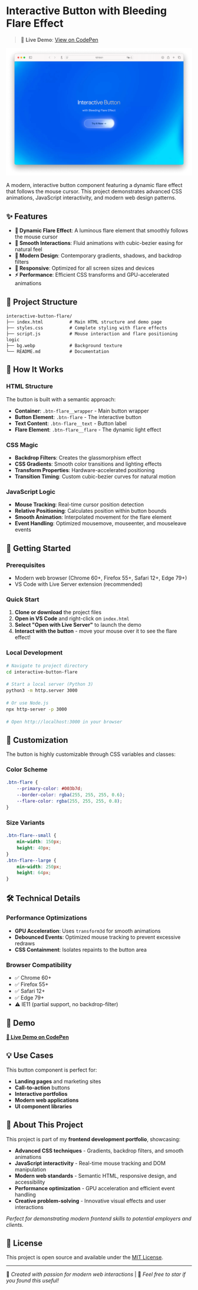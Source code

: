 # Interactive Button with Bleeding Flare Effect

> 🎨 **Live Demo**: [View on CodePen](https://codepen.io/MastroPino/pen/yyNdPVz)

<!--
To add a preview image:
1. Take a screenshot of the button from preview.html
2. Upload it to your repository or image hosting service
3. Replace the placeholder URL below with your image URL
-->

![Button Preview](./preview-image.png)

A modern, interactive button component featuring a dynamic flare effect that follows the mouse cursor. This project demonstrates advanced CSS animations, JavaScript interactivity, and modern web design patterns.

## ✨ Features

-   **🌟 Dynamic Flare Effect**: A luminous flare element that smoothly follows the mouse cursor
-   **🎯 Smooth Interactions**: Fluid animations with cubic-bezier easing for natural feel
-   **💫 Modern Design**: Contemporary gradients, shadows, and backdrop filters
-   **📱 Responsive**: Optimized for all screen sizes and devices
-   **⚡ Performance**: Efficient CSS transforms and GPU-accelerated animations

## 🚀 Project Structure

```
interactive-button-flare/
├── index.html          # Main HTML structure and demo page
├── styles.css          # Complete styling with flare effects
├── script.js           # Mouse interaction and flare positioning logic
├── bg.webp             # Background texture
└── README.md           # Documentation
```

## 🔧 How It Works

### HTML Structure

The button is built with a semantic approach:

-   **Container**: `.btn-flare__wrapper` - Main button wrapper
-   **Button Element**: `.btn-flare` - The interactive button
-   **Text Content**: `.btn-flare__text` - Button label
-   **Flare Element**: `.btn-flare__flare` - The dynamic light effect

### CSS Magic

-   **Backdrop Filters**: Creates the glassmorphism effect
-   **CSS Gradients**: Smooth color transitions and lighting effects
-   **Transform Properties**: Hardware-accelerated positioning
-   **Transition Timing**: Custom cubic-bezier curves for natural motion

### JavaScript Logic

-   **Mouse Tracking**: Real-time cursor position detection
-   **Relative Positioning**: Calculates position within button bounds
-   **Smooth Animation**: Interpolated movement for the flare element
-   **Event Handling**: Optimized mousemove, mouseenter, and mouseleave events

## 🎯 Getting Started

### Prerequisites

-   Modern web browser (Chrome 60+, Firefox 55+, Safari 12+, Edge 79+)
-   VS Code with Live Server extension (recommended)

### Quick Start

1. **Clone or download** the project files
2. **Open in VS Code** and right-click on `index.html`
3. **Select "Open with Live Server"** to launch the demo
4. **Interact with the button** - move your mouse over it to see the flare effect!

### Local Development

```bash
# Navigate to project directory
cd interactive-button-flare

# Start a local server (Python 3)
python3 -m http.server 3000

# Or use Node.js
npx http-server -p 3000

# Open http://localhost:3000 in your browser
```

## 🎨 Customization

The button is highly customizable through CSS variables and classes:

### Color Scheme

```css
.btn-flare {
    --primary-color: #003b7d;
    --border-color: rgba(255, 255, 255, 0.6);
    --flare-color: rgba(255, 255, 255, 0.8);
}
```

### Size Variants

```css
.btn-flare--small {
    min-width: 150px;
    height: 40px;
}
.btn-flare--large {
    min-width: 250px;
    height: 64px;
}
```

## 🛠️ Technical Details

### Performance Optimizations

-   **GPU Acceleration**: Uses `transform3d` for smooth animations
-   **Debounced Events**: Optimized mouse tracking to prevent excessive redraws
-   **CSS Containment**: Isolates repaints to the button area

### Browser Compatibility

-   ✅ Chrome 60+
-   ✅ Firefox 55+
-   ✅ Safari 12+
-   ✅ Edge 79+
-   ⚠️ IE11 (partial support, no backdrop-filter)

## 🎉 Demo

**[🔗 Live Demo on CodePen](https://codepen.io/MastroPino/pen/yyNdPVz)**

## 💡 Use Cases

This button component is perfect for:

-   **Landing pages** and marketing sites
-   **Call-to-action** buttons
-   **Interactive portfolios**
-   **Modern web applications**
-   **UI component libraries**

## 🚀 About This Project

This project is part of my **frontend development portfolio**, showcasing:

-   **Advanced CSS techniques** - Gradients, backdrop filters, and smooth animations
-   **JavaScript interactivity** - Real-time mouse tracking and DOM manipulation
-   **Modern web standards** - Semantic HTML, responsive design, and accessibility
-   **Performance optimization** - GPU acceleration and efficient event handling
-   **Creative problem-solving** - Innovative visual effects and user interactions

_Perfect for demonstrating modern frontend skills to potential employers and clients._

## 📝 License

This project is open source and available under the [MIT License](LICENSE).

---

💫 _Created with passion for modern web interactions_ | 🌟 _Feel free to star if you found this useful!_
